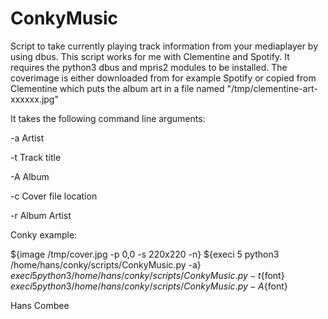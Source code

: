 # ConkyMusic

Script to take currently playing track information from your mediaplayer by using dbus.
This script works for me with Clementine and Spotify. It requires the python3 dbus and mpris2 modules to be installed.
The coverimage is either downloaded from for example Spotify or copied from Clementine which puts the album art in a file named "/tmp/clementine-art-xxxxxx.jpg"

It takes the following command line arguments:

-a      Artist

-t      Track title

-A      Album

-c      Cover file location

-r      Album Artist

Conky example:

${image /tmp/cover.jpg -p 0,0 -s 220x220 -n} 
${execi 5 python3 /home/hans/conky/scripts/ConkyMusic.py -a}
${execi 5 python3 /home/hans/conky/scripts/ConkyMusic.py -t}${font}
${execi 5 python3 /home/hans/conky/scripts/ConkyMusic.py -A}${font}


Hans Combee

